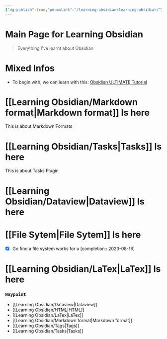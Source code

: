 ```yaml
---
{"dg-publish":true,"permalink":"/learning-obsidian/learning-obsidian/"}
---
```



# Main Page for Learning Obsidian
>Everything I've learnt about Obsidian


# **Mixed Infos**
- To begin with, we can learn with this: [Obsidian ULTIMATE Tutorial](https://www.youtube.com/watch?v=WqKluXIra70)

# [[Learning Obsidian/Markdown format\|Markdown format]] Is here
This is about Markdown Formats

# [[Learning Obsidian/Tasks\|Tasks]] Is here
This is about Tasks Plugin

# [[Learning Obsidian/Dataview\|Dataview]] Is here


# [[File Sytem\|File Sytem]] Is here
- [x] Go find a file system works for u  [completion:: 2023-08-16]


# [[Learning Obsidian/LaTex\|LaTex]] Is here










### `Waypoint`

- [[Learning Obsidian/Dataview\|Dataview]]
- [[Learning Obsidian/HTML\|HTML]]
- [[Learning Obsidian/LaTex\|LaTex]]
- [[Learning Obsidian/Markdown format\|Markdown format]]
- [[Learning Obsidian/Tags\|Tags]]
- [[Learning Obsidian/Tasks\|Tasks]]



